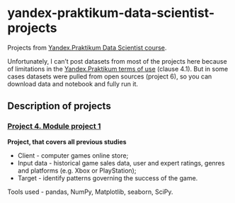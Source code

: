 # yandex-praktikum-data-scientist-projects
Projects from [Yandex.Praktikum Data Scientist course](https://praktikum.yandex.ru/data-scientist/). 
 
Unfortunately, I can’t post datasets from most of the projects here because of limitations in the [Yandex.Praktikum terms of use](https://yandex.ru/legal/praktikum_termsofuse/) (clause 4.1). But in some cases datasets were pulled from open sources (project 6), so you can download data and notebook and fully run it.
 
## Description of projects
### [Project 4. Module project 1](https://github.com/Installka/yandex-praktikum-data-scientist-projects/tree/main/04.%20Module%20project%201)
__Project, that covers all previous studies__
- Client - computer games online store;
- Input data - historical game sales data, user and expert ratings, genres and platforms (e.g. Xbox or PlayStation);
- Target - identify patterns governing the success of the game.

Tools used - pandas, NumPy, Matplotlib, seaborn, SciPy.
